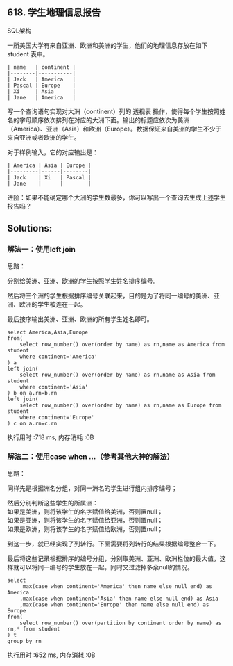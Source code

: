 ## 618. 学生地理信息报告
SQL架构

一所美国大学有来自亚洲、欧洲和美洲的学生，他们的地理信息存放在如下 student 表中。
```
| name   | continent |
|--------|-----------|
| Jack   | America   |
| Pascal | Europe    |
| Xi     | Asia      |
| Jane   | America   |
```

写一个查询语句实现对大洲（continent）列的 透视表 操作，使得每个学生按照姓名的字母顺序依次排列在对应的大洲下面。输出的标题应依次为美洲（America）、亚洲（Asia）和欧洲（Europe）。数据保证来自美洲的学生不少于来自亚洲或者欧洲的学生。


对于样例输入，它的对应输出是：
```
| America | Asia | Europe |
|---------|------|--------|
| Jack    | Xi   | Pascal |
| Jane    |      |        |
```
 
进阶：如果不能确定哪个大洲的学生数最多，你可以写出一个查询去生成上述学生报告吗？

 
## Solutions:
### 解法一：使用left join
思路：

分别给美洲、亚洲、欧洲的学生按照学生姓名排序编号。

然后将三个洲的学生根据排序编号关联起来，目的是为了将同一编号的美洲、亚洲、欧洲的学生被连在一起。

最后按序输出美洲、亚洲、欧洲的所有学生姓名即可。
```
select America,Asia,Europe 
from(
    select row_number() over(order by name) as rn,name as America from student
    where continent='America'
) a
left join(
    select row_number() over(order by name) as rn,name as Asia from student
    where continent='Asia'
) b on a.rn=b.rn
left join(
    select row_number() over(order by name) as rn,name as Europe from student
    where continent='Europe'
) c on a.rn=c.rn
```
执行用时 :718 ms, 内存消耗 :0B

### 解法二：使用case when ...（参考其他大神的解法）
思路：

同样先是根据洲名分组，对同一洲名的学生进行组内排序编号；

然后分别判断这些学生的所属洲：<br>
如果是美洲，则将该学生的名字赋值给美洲，否则置null；<br>
如果是亚洲，则将该学生的名字赋值给亚洲，否则置null；<br>
如果是欧洲，则将该学生的名字赋值给欧洲，否则置null；<br>

到这一步，就已经实现了列转行。下面需要将列转行的结果根据编号整合一下。

最后将这些记录根据排序的编号分组，分别取美洲、亚洲、欧洲栏位的最大值，这样就可以将同一编号的学生放在一起，同时又过滤掉多余null的情况。
```
select
     max(case when continent='America' then name else null end) as America
    ,max(case when continent='Asia' then name else null end) as Asia
    ,max(case when continent='Europe' then name else null end) as Europe
from(
    select row_number() over(partition by continent order by name) as rn,* from student
) t
group by rn
```
执行用时 :652 ms, 内存消耗 :0B
